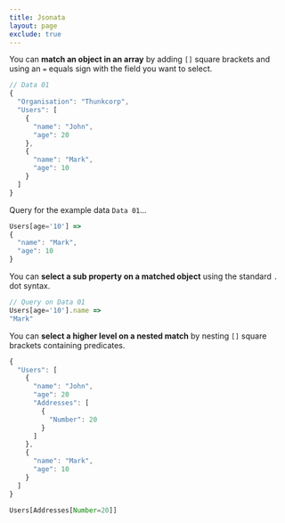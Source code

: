 ```yaml
---
title: Jsonata
layout: page
exclude: true
---
```


You can **match an object in an array** by adding `[]` square brackets and using an `=` equals sign with the field you want to select.
```js
// Data 01
{
  "Organisation": "Thunkcorp",
  "Users": [
    {
      "name": "John",
      "age": 20
    },
    {
      "name": "Mark",
      "age": 10
    }
  ]
}
```

Query for the example data `Data 01`...
```js
Users[age='10'] =>
{
  "name": "Mark",
  "age": 10
}
```

You can **select a sub property on a matched object**  using the standard `.` dot syntax.
```js
// Query on Data 01
Users[age='10'].name =>
"Mark"
```

You can **select a higher level on a nested match** by nesting `[]` square brackets containing predicates.
```js
{
  "Users": [
    {
      "name": "John",
      "age": 20
      "Addresses": [
        {
		  "Number": 20
        }
      ]
    },
    {
      "name": "Mark",
      "age": 10
    }
  ]
}
```

```js
Users[Addresses[Number=20]]
```
<!--stackedit_data:
eyJoaXN0b3J5IjpbLTM3Mzc0MTk5MCwtMTM2NjcxMjQ5NiwtNj
Q2Nzg4NjQzXX0=
-->